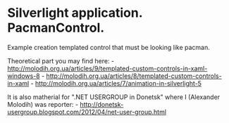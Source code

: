 Silverlight application. PacmanControl.
==================

Example creation templated control that must be looking like pacman.

Theoretical part you may find here: 
    - http://molodih.org.ua/articles/9/templated-custom-controls-in-xaml-windows-8
    - http://molodih.org.ua/articles/8/templated-custom-controls-in-xaml
    - http://molodih.org.ua/articles/7/animation-in-silverlight-5

It is also matherial for ".NET USERGROUP in Donetsk" where I (Alexander Molodih) was reporter:
    - http://donetsk-usergroup.blogspot.com/2012/04/net-user-group.html
